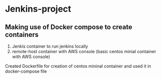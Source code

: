 # Jenkins-project

## Making use of Docker compose to create containers

1. Jenkis container to run jenkins locally 
2. remote-host container with AWS console (basic centos minial container with AWS console)

Created Dockerfile for creation of centos mininal container and used it in docker-compose file
